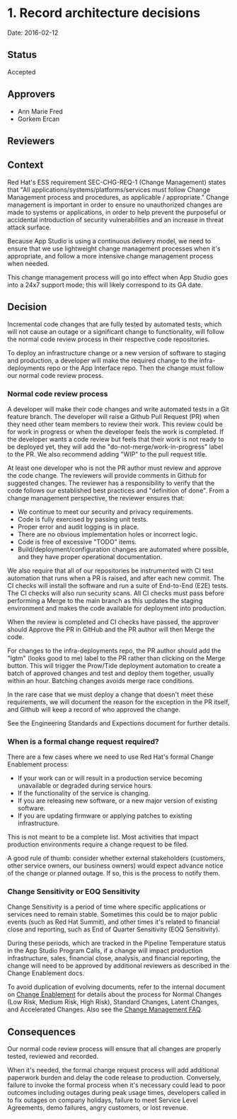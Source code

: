 # 1. Record architecture decisions

Date: 2016-02-12

## Status

Accepted

## Approvers

* Ann Marie Fred
* Gorkem Ercan

## Reviewers

## Context

Red Hat's ESS requirement SEC-CHG-REQ-1 (Change Management) states that "All applications/systems/platforms/services must follow Change Management process and procedures, as applicable / appropriate." Change management is important in order to ensure no unauthorized changes are made to systems or applications, in order to help prevent the purposeful or accidental introduction of security vulnerabilities and an increase in threat attack surface.

Because App Studio is using a continuous delivery model, we need to ensure that we use lightweight change management processes when it's appropriate, and follow a more intensive change management process when needed.

This change management process will go into effect when App Studio goes into a 24x7 support mode; this will likely correspond to its GA date.

## Decision

Incremental code changes that are fully tested by automated tests, which will not cause an outage or a significant change to functionality, will follow the normal code review process in their respective code repositories. 

To deploy an infrastructure change or a new version of software to staging and production, a developer will make the required change to the infra-deployments repo or the App Interface repo.  Then the change must follow our normal code review process.

### Normal code review process

A developer will make their code changes and write automated tests in a Git feature branch.  The developer will raise a Github Pull Request (PR) when they need other team members to review their work. This review could be for work in progress or when the developer feels the work is completed. If the developer wants a code review but feels that their work is not ready to be deployed yet, they will add the "do-not-merge/work-in-progress" label to the PR. We also recommend adding "WIP" to the pull request title.

At least one developer who is not the PR author must review and approve the code change. The reviewers will provide comments in Github for suggested changes. The reviewer has a responsibility to verify that the code follows our established best practices and "definition of done". From a change management perspective, the reviewer ensures that:
* We continue to meet our security and privacy requirements. 
* Code is fully exercised by passing unit tests.
* Proper error and audit logging is in place.
* There are no obvious implementation holes or incorrect logic.
* Code is free of excessive "TODO" items.
* Build/deployment/configuration changes are automated where possible, and they have proper operational documentation.

We also require that all of our repositories be instrumented with CI test automation that runs when a PR is raised, and after each new commit. The CI checks will install the software and run a suite of End-to-End (E2E) tests.  The CI checks will also run security scans.  All CI checks must pass before performing a Merge to the main branch as this updates the staging environment and makes the code available for deployment into production.

When the review is completed and CI checks have passed, the approver should Approve the PR in GitHub and the PR author will then Merge the code. 

For changes to the infra-deployments repo, the PR author should add the "lgtm" (looks good to me) label to the PR rather than clicking on the Merge button. This will trigger the Prow/Tide deployment automation to create a batch of approved changes and test and deploy them together, usually within an hour. Batching changes avoids merge race conditions.

In the rare case that we must deploy a change that doesn't meet these requirements, we will document the reason for the exception in the PR itself, and Github will keep a record of who approved the change.

See the Engineering Standards and Expections document for further details.

### When is a formal change request required?
There are a few cases where we need to use Red Hat's formal Change Enablement process:
* If your work can or will result in a production service becoming unavailable or degraded during service hours.
* If the functionality of the service is changing.
* If you are releasing new software, or a new major version of existing software.
* If you are updating firmware or applying patches to existing infrastructure.

This is not meant to be a complete list.  Most activities that impact production environments require a change request to be filed.  

A good rule of thumb: consider whether external stakeholders (customers, other service owners, our business owners) would expect advance notice of the change or planned outage. If so, this is the process to notify them.

### Change Sensitivity or EOQ Sensitivity
Change Sensitivity is a period of time where specific applications or services need to remain stable. Sometimes this could be to major public events (such as Red Hat Summit), and other times it's related to financial close and reporting, such as End of Quarter Sensitivity (EOQ Sensitivity). 

During these periods, which are tracked in the Pipeline Temperature status in the App Studio Program Calls, if a change will impact production infrastructure, sales, financial close, analysis, and financial reporting, the change will need to be approved by additional reviewers as described in the Change Enablement docs. 

To avoid duplication of evolving documents, refer to the internal document on [Change Enablement](https://source.redhat.com/departments/it/itx/service_management_automation_platforms/change_enablement) for details about the process for Normal Changes (Low Risk, Medium Risk, High Risk), Standard Changes, Latent Changes, and Accelerated Changes.  Also see the [Change Management FAQ](https://source.redhat.com/departments/it/itx/service_management_automation_platforms/change_enablement/change_enablement_wiki/change_management_faq).

## Consequences

Our normal code review process will ensure that all changes are properly tested, reviewed and recorded.

When it's needed, the formal change request process will add additional paperwork burden and delay the code release to production.  Conversely, failure to invoke the formal process when it's necessary could lead to poor outcomes including outages during peak usage times, developers called in to fix outages on company holidays, failure to meet Service Level Agreements, demo failures, angry customers, or lost revenue.
